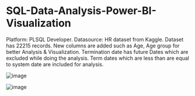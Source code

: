 # SQL-Data-Analysis-Power-BI-Visualization
 Platform: PLSQL Developer. 
 Datasource: HR dataset from Kaggle.
 Dataset has 22215 records.
 New columns are added such as Age, Age group for better Analysis & Visualization.
 Termination date has future Dates which are excluded while doing the analysis. 
 Term dates which are less than are equal to system date are included for analysis.
 
 
 

![image](https://github.com/GokilaSundaram/SQL-Data-Analysis-Power-BI-Visualization/assets/138405457/7aaf3822-7809-407a-befe-80662aeed5dd)


![image](https://github.com/GokilaSundaram/SQL-Data-Analysis-Power-BI-Visualization/assets/138405457/81118c4a-a423-4288-b532-dd0109517d0a)
